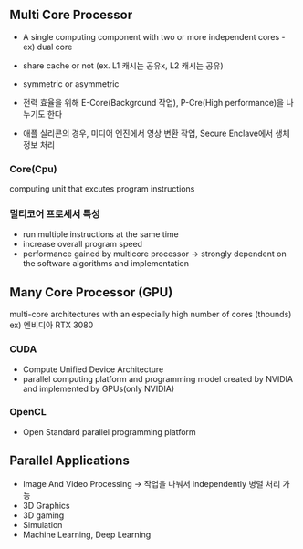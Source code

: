 ## Multi Core Processor
- A single computing component with two or more independent cores - ex) dual core
- share cache or not (ex. L1 캐시는 공유x, L2 캐시는 공유)
- symmetric or asymmetric

- 전력 효율을 위해 E-Core(Background 작업), P-Cre(High performance)을 나누기도 한다
- 애플 실리콘의 경우, 미디어 엔진에서 영상 변환 작업, Secure Enclave에서 생체 정보 처리
### Core(Cpu) 
computing unit that excutes program instructions
### 멀티코어 프로세서 특성
- run multiple instructions at the same time
- increase overall program speed
- performance gained by multicore processor 
  -> strongly dependent on the software algorithms and implementation
## Many Core Processor (GPU)
multi-core architectures with an especially high number of cores (thounds) 
ex) 엔비디아 RTX 3080
### CUDA
- Compute Unified Device Architecture
- parallel computing platform and programming model created by NVIDIA and implemented by GPUs(only NVIDIA)
### OpenCL
- Open Standard parallel programming platform
## Parallel Applications
- Image And Video Processing -> 작업을 나눠서 independently 병렬 처리 가능
- 3D Graphics
- 3D gaming
- Simulation
- Machine Learning, Deep Learning